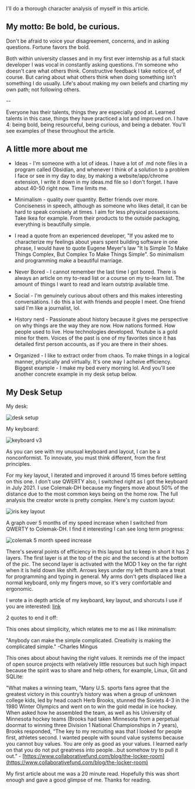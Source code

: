 I'll do a thorough character analysis of myself in this article.

## My motto: Be bold, be curious. 

Don't be afraid to voice your disagreement, concerns, and in asking questions. Fortune favors the bold.

Both within university classes and in my first ever internship as a full stack developer I was vocal in constantly asking questions. I'm someone who doesn't care what others think. Constructive feedback I take notice of, of course. But caring about what others think when doing something isn't something I do usually. Life's about making my own beliefs and charting my own path; not following others. 

--

Everyone has their talents, things they are especially good at. Learned talents in this case, things they have practiced a lot and improved on. I have 4: being bold, being resourceful, being curious, and being a debater. You'll see examples of these throughout the article.

## A little more about me
- Ideas - I'm someone with a lot of ideas. I have a lot of .md note files in a program called Obsidian, and whenever I think of a solution to a problem I face or see in my day to day, by making a website/app/chrome extension, I write it down in my ideas.md file so I don't forget. I have about 40-50 right now. Time limits me. 

- Minimalism - quality over quantity. Better friends over more. Conciseness in speech, although as someone who likes detail, it can be hard to speak consisely at times. I aim for less physical possessions. Take Ikea for example. From their products to the outside packaging, everything is beautifully simple. 

- I read a quote from an experienced developer, "If you asked me to characterize my feelings about years spent building software in one phrase, I would have to quote Eugene Meyer's law "It Is Simple To Make Things Complex, But Complex To Make Things Simple". So minimalism and programming make a beautiful marriage.

- Never Bored - I cannot remember the last time I got bored. There is always an article on my to-read list or a course on my to-learn list. The amount of things I want to read and learn outstrip available time.

- Social - I'm genuinely curious about others and this makes interesting conversations. I do this a lot with friends and people I meet. One friend said I'm like a journalist, lol.

- History nerd - Passionate about history because it gives me perspective on why things are the way they are now. How nations formed. How people used to live. How technologies developed. Youtube is a gold mine for them. Voices of the past is one of my favorites since it has detailed first person accounts, as if you are there in their shoes.

- Organized - I like to extract order from chaos. To make things in a logical manner, physically and virtually. It's one way I acheive efficiency. Biggest example - I make my bed every morning lol. And you'll see another concrete example in my desk setup below.

## My Desk Setup

My desk:

![desk setup](https://user-images.githubusercontent.com/67878058/184403471-63ac20ee-eca6-491b-8c44-4a7b575afe99.jpg)

My keyboard:

![keyboard v3](https://user-images.githubusercontent.com/67878058/184403492-36d28064-54f2-4e7b-86cf-1393223dbe3b.jpg)

As you can see with my unusual keyboard and layout, I can be a nonconformist. To innovate, you must think different, from the first principles.

For my key layout, I iterated and improved it around 15 times before settling on this one. I don't use QWERTY also, I switched right as I got the keyboard in July 2021. I use Colemak-DH because my fingers move about 50% of the distance due to the most common keys being on the home row. The full analysis the creator wrote is pretty complex. Here's my custom layout:

![iris key layout](https://user-images.githubusercontent.com/67878058/184403604-ede8a7af-ae77-49dd-a96d-08ab64a0765f.png)

A graph over 5 months of my speed increase when I switched from QWERTY to Colemak-DH. I find it interesting I can see long term progress:

![colemak 5 month speed increase](https://user-images.githubusercontent.com/67878058/184480416-aa502ad4-9bc6-4de4-800c-afa1444269f0.JPG)

There's several points of efficiency in this layout but to keep in short it has 2 layers. The first layer is at the top of the pic and the second is at the bottom of the pic. The second layer is activated with the MOD 1 key on the far right when it is held down like shift. Arrows keys under my left thumb are a treat for programming and typing in general. My arms don't gets displaced like a normal keyboard, only my fingers move, so it's very comfortable and ergonomic.

I wrote a in depth article of my keyboard, key layout, and shorcuts I use if you are interested: [link](https://medium.com/@irisman/the-peak-programming-keyboard-and-key-layout-57cded217236)

2 quotes to end it off:

This ones about simplicity, which relates me to me as I like minimalism:

"Anybody can make the simple complicated. Creativity is making the complicated simple." -Charles Mingus

This ones about about having the right values. It reminds me of the impact of open source projects with relatively little resources but such high impact because the spirit was to share and help others, for example, Linux, Git and SQLite:

"What makes a winning team, "Many U.S. sports fans agree that the greatest victory in this country’s history was when a group of unknown college kids, led by head coach Herb Brooks, stunned the Soviets 4-3 in the 1980 Winter Olympics and went on to win the gold medal in ice hockey. When asked how he assembled the team, as well as his University of Minnesota hockey teams (Brooks had taken Minnesota from a perpetual doormat to winning three Division 1 National Championships in 7 years), Brooks responded, “The key to my recruiting was that I looked for people first, athletes second. I wanted people with sound value systems because you cannot buy values. You are only as good as your values. I learned early on that you do not put greatness into people…but somehow try to pull it out.” - [https://www.collaborativefund.com/blog/the-locker-room](https://www.collaborativefund.com/blog/the-locker-room)

My first article about me was a 20 minute read. Hopefully this was short enough and gave a good glimpse of me. Thanks for reading.

